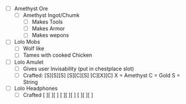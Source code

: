 - [ ] Amethyst Ore
   - [ ] Amethyst Ingot/Chumk
     - [ ] Makes Tools
     - [ ] Makes Armor
     - [ ] Makes wepons
- [ ] Lolo Mobs
   - [ ] Wolf like
   - [ ] Tames with cooked Chicken
- [ ] Lolo Amulet
  - [ ] Gives user Invisability (put in chestplace slot)
  - [ ] Crafted:
            [S][S][S]
            [S][C][S]
            [C][X][C]
                 X = Amethyst
                 C = Gold
                 S = String
- [ ] Lolo Headphones
   - [ ] Crafted
            [ ][ ][ ]
            [ ][ ][ ]
            [ ][ ][ ]
